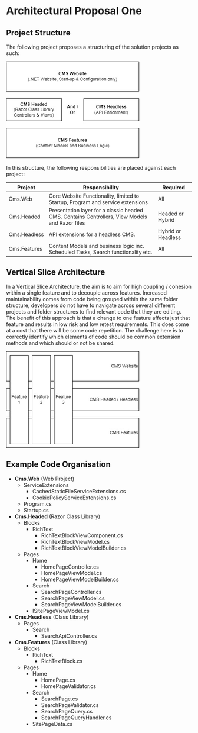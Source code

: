 # Architectural Proposal One

## Project Structure

The following project proposes a structuring of the solution projects as such:

![Project Structure](/Documents/ProposedArchitecture-Project%20Structure.jpg)

In this structure, the following responsibilities are placed against each project:

| Project | Responsibility | Required |
|-|-|-|
| Cms.Web | Core Website Functionality, limited to Startup, Program and service extensions | All |
| Cms.Headed | Presentation layer for a classic headed CMS. Contains Controllers, View Models and Razor files | Headed or Hybrid |
| Cms.Headless | API extensions for a headless CMS. | Hybrid or Headless |
| Cms.Features | Content Models and business logic inc. Scheduled Tasks, Search functionality etc. | All |

## Vertical Slice Architecture

In a Vertical Slice Architecture, the aim is to aim for high coupling / cohesion within a single feature and to decouple across features.  Increased maintainability comes from code being grouped within the same folder structure, developers do not have to navigate across several different projects and folder structures to find relevant code that they are editing.  The benefit of this approach is that a change to one feature affects just that feature and results in low risk and low retest requirements.  This does come at a cost that there will be some code repetition.  The challenge here is to correctly identify which elements of code should be common extension methods and which should or not be shared.

![Vertical / Feature Slices](/Documents/ProposedArchitecture-Feature%20Structure.jpg)

## Example Code Organisation

- **Cms.Web** (Web Project)
  - ServiceExtensions
    - CachedStaticFileServiceExtensions.cs
    - CookiePolicyServiceExtensions.cs
  - Program.cs
  - Startup.cs
- **Cms.Headed** (Razor Class Library)
  - Blocks
    - RichText
      - RichTextBlockViewComponent.cs
      - RichTextBlockViewModel.cs
      - RichTextBlockViewModelBuilder.cs
  - Pages
    - Home
      - HomePageController.cs
      - HomePageViewModel.cs
      - HomePageViewModelBuilder.cs
    - Search
      - SearchPageController.cs
      - SearchPageViewModel.cs
      - SearchPageViewModelBuilder.cs
    - ISitePageViewModel.cs
- **Cms.Headless** (Class Library)
  - Pages
    - Search
      - SearchApiController.cs
- **Cms.Features** (Class Library)
  - Blocks
    - RichText
      - RichTextBlock.cs
  - Pages
    - Home
      - HomePage.cs
      - HomePageValidator.cs
    - Search
      - SearchPage.cs
      - SearchPageValidator.cs
      - SearchPageQuery.cs
      - SearchPageQueryHandler.cs
    - SitePageData.cs